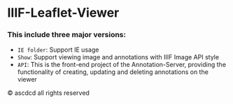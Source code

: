 # IIIF-Leaflet-Viewer

### This include three major versions:
* `IE folder`: Support IE usage
* `Show`: Support viewing image and annotations with IIIF Image API style
* `API`: This is the front-end project of the Annotation-Server, providing the functionality of creating, updating and deleting annotations on the viewer

© ascdcd all rights reserved
